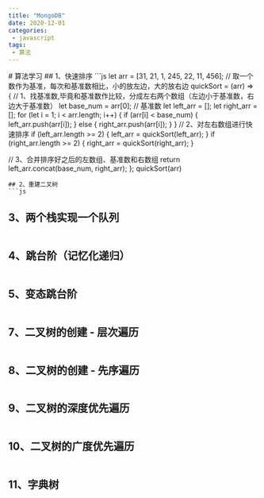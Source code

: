 ```yaml
---
title: "MongoDB"
date: 2020-12-01
categories:
 - javascript
tags:
 - 算法
---
```

<Boxx/>
# 算法学习
## 1、快速排序
```js
let arr = [31, 21, 1, 245, 22, 11, 456];
// 取一个数作为基准，每次和基准数相比，小的放左边，大的放右边
quickSort = (arr) => {
  // 1、找基准数,毕竟和基准数作比较，分成左右两个数组（左边小于基准数，右边大于基准数）
  let base_num = arr[0]; // 基准数
  let left_arr = [];
  let right_arr = [];
  for (let i = 1; i < arr.length; i++) {
    if (arr[i] < base_num) {
      left_arr.push(arr[i]);
    } else {
      right_arr.push(arr[i]);
    }
  }
  // 2、对左右数组进行快速排序
  if (left_arr.length >= 2) {
    left_arr = quickSort(left_arr);
  }
  if (right_arr.length >= 2) {
    right_arr = quickSort(right_arr);
  }

  // 3、合并排序好之后的左数组、基准数和右数组
  return left_arr.concat(base_num, right_arr);
};
quickSort(arr)
```
## 2、重建二叉树
```js
```
## 3、两个栈实现一个队列
```js
```
## 4、跳台阶（记忆化递归）
```js
```
## 5、变态跳台阶
```js
```
## 7、二叉树的创建 - 层次遍历
```js
```
## **8、二叉树的创建** - 先序遍历
```js
```
## 9、二叉树的深度优先遍历
```js
```
##  10、二叉树的广度优先遍历
```js
```
## 11、字典树
```js
```
